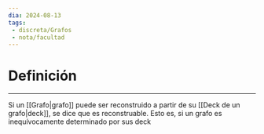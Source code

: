 ```yaml
---
dia: 2024-08-13
tags: 
 - discreta/Grafos
 - nota/facultad
---
```

# Definición
---
Si un [[Grafo|grafo]] puede ser reconstruido a partir de su [[Deck de un grafo|deck]], se dice que es reconstruable. Esto es, si un grafo es inequívocamente determinado por sus deck